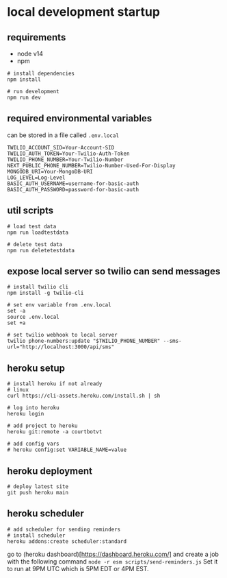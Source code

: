 
# local development startup

## requirements

- node v14
- npm

```
# install dependencies
npm install

# run development
npm run dev
```

## required environmental variables

can be stored in a file called `.env.local`

```
TWILIO_ACCOUNT_SID=Your-Account-SID
TWILIO_AUTH_TOKEN=Your-Twilio-Auth-Token
TWILIO_PHONE_NUMBER=Your-Twilio-Number
NEXT_PUBLIC_PHONE_NUMBER=Twilio-Number-Used-For-Display
MONGODB_URI=Your-MongoDB-URI
LOG_LEVEL=Log-Level
BASIC_AUTH_USERNAME=username-for-basic-auth
BASIC_AUTH_PASSWORD=password-for-basic-auth
```

## util scripts

```
# load test data
npm run loadtestdata

# delete test data
npm run deletetestdata
```

## expose local server so twilio can send messages

```
# install twilio cli
npm install -g twilio-cli

# set env variable from .env.local
set -a
source .env.local
set +a

# set twilio webhook to local server
twilio phone-numbers:update "$TWILIO_PHONE_NUMBER" --sms-url="http://localhost:3000/api/sms"
```

## heroku setup

```
# install heroku if not already
# linux
curl https://cli-assets.heroku.com/install.sh | sh

# log into heroku
heroku login

# add project to heroku
heroku git:remote -a courtbotvt

# add config vars
# heroku config:set VARIABLE_NAME=value
```

## heroku deployment

```
# deploy latest site
git push heroku main
```

## heroku scheduler

```
# add scheduler for sending reminders
# install scheduler
heroku addons:create scheduler:standard
```

go to (heroku dashboard)[https://dashboard.heroku.com/] and create a job with the following command
`node -r esm scripts/send-reminders.js`
Set it to run at 9PM UTC which is 5PM EDT or 4PM EST.
